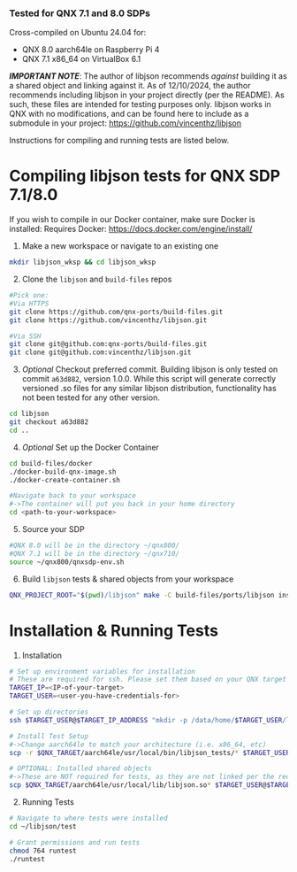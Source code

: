 ### Tested for QNX 7.1 and 8.0 SDPs
Cross-compiled on Ubuntu 24.04 for:
- QNX 8.0 aarch64le on Raspberry Pi 4
- QNX 7.1 x86_64 on VirtualBox 6.1

__*IMPORTANT NOTE*__: The author of libjson recommends *against* building it as a shared object and linking against it. As of 12/10/2024, the author recommends including libjson in your project directly (per the README).
As such, these files are intended for testing purposes only. libjson works in QNX with no modifications, and can be found here to include as a submodule in your project: https://github.com/vincenthz/libjson

Instructions for compiling and running tests are listed below.

# Compiling libjson tests for QNX SDP 7.1/8.0
If you wish to compile in our Docker container, make sure Docker is installed: Requires Docker: https://docs.docker.com/engine/install/


1. Make a new workspace or navigate to an existing one
```bash
mkdir libjson_wksp && cd libjson_wksp
```

2. Clone the `libjson` and `build-files` repos
```bash
#Pick one:
#Via HTTPS
git clone https://github.com/qnx-ports/build-files.git
git clone https://github.com/vincenthz/libjson.git

#Via SSH
git clone git@github.com:qnx-ports/build-files.git 
git clone git@github.com:vincenthz/libjson.git
```

3. *Optional* Checkout preferred commit. Building libjson is only tested on commit `a63d882`, version 1.0.0. While this script will generate correctly versioned .so files for any similar libjson distribution, functionality has not been tested for any other version.
```bash
cd libjson
git checkout a63d882
cd ..
```

4. *Optional* Set up the Docker Container
```bash
cd build-files/docker
./docker-build-qnx-image.sh
./docker-create-container.sh

#Navigate back to your workspace
#->The container will put you back in your home directory
cd <path-to-your-workspace>
```

5. Source your SDP
```bash
#QNX 8.0 will be in the directory ~/qnx800/
#QNX 7.1 will be in the directory ~/qnx710/
source ~/qnx800/qnxsdp-env.sh
```

6. Build `libjson` tests & shared objects from your workspace
```bash
QNX_PROJECT_ROOT="$(pwd)/libjson" make -C build-files/ports/libjson install -j4
```

# Installation & Running Tests
1. Installation
```bash
# Set up environment variables for installation
# These are required for ssh. Please set them based on your QNX target device
TARGET_IP=<IP-of-your-target>
TARGET_USER=<user-you-have-credentials-for>

# Set up directories
ssh $TARGET_USER@$TARGET_IP_ADDRESS "mkdir -p /data/home/$TARGET_USER/libjson/lib"

# Install Test Setup
#->Change aarch64le to match your architecture (i.e. x86_64, etc)
scp -r $QNX_TARGET/aarch64le/usr/local/bin/libjson_tests/* $TARGET_USER@$TARGET_IP_ADDRESS:/data/home/$TARGET_USER/libjson

# OPTIONAL: Installed shared objects
#->These are NOT required for tests, as they are not linked per the recommendation of the libjson authors.
scp $QNX_TARGET/aarch64le/usr/local/lib/libjson.so* $TARGET_USER@$TARGET_IP_ADDRESS:/data/home/$TARGET_USER/libjson/lib
```

2. Running Tests
```bash
# Navigate to where tests were installed
cd ~/libjson/test

# Grant permissions and run tests
chmod 764 runtest
./runtest
```